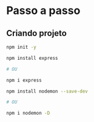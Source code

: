 # Passo a passo


## Criando projeto

```bash
npm init -y
```

```bash
npm install express

# OU

npm i express
```

```bash
npm install nodemon --save-dev

# OU

npm i nodemon -D
```